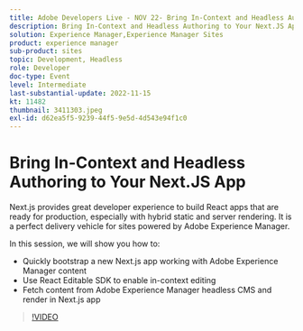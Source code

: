 ```yaml
---
title: Adobe Developers Live - NOV 22- Bring In-Context and Headless Authoring to Your Next.JS App
description: Bring In-Context and Headless Authoring to Your Next.JS AppNext.js provides great developer experience to build React apps that are ready for production, especially with hybrid static and server rendering. It is a perfect delivery vehicle for sites powered by Adobe Experience Manager.In this session, we will show you how to:Quickly bootstrap a new Next.js app working with Adobe Experience Manager contentUse React Editable SDK to enable in-context editingFetch content from Adobe Experience Manager headless CMS and render in Next.js app
solution: Experience Manager,Experience Manager Sites
product: experience manager
sub-product: sites
topic: Development, Headless
role: Developer
doc-type: Event
level: Intermediate
last-substantial-update: 2022-11-15
kt: 11482
thumbnail: 3411303.jpeg
exl-id: d62ea5f5-9239-44f5-9e5d-4d543e94f1c0
---
```

# Bring In-Context and Headless Authoring to Your Next.JS App

Next.js provides great developer experience to build React apps that are ready for production, especially with hybrid static and server rendering. It is a perfect delivery vehicle for sites powered by Adobe Experience Manager.

In this session, we will show you how to:

* Quickly bootstrap a new Next.js app working with Adobe Experience Manager content
* Use React Editable SDK to enable in-context editing
* Fetch content from Adobe Experience Manager headless CMS and render in Next.js app

>[!VIDEO](https://video.tv.adobe.com/v/3411303/?quality=12&learn=on)
